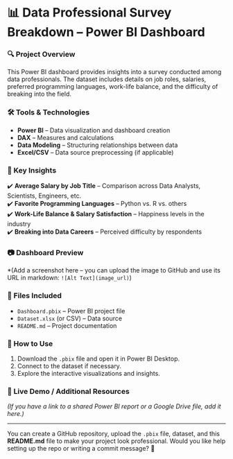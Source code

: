 # 📊 Data Professional Survey Breakdown – Power BI Dashboard  

### 🔍 Project Overview  
This Power BI dashboard provides insights into a survey conducted among data professionals. The dataset includes details on job roles, salaries, preferred programming languages, work-life balance, and the difficulty of breaking into the field.  

### 🛠 Tools & Technologies  
- **Power BI** – Data visualization and dashboard creation  
- **DAX** – Measures and calculations  
- **Data Modeling** – Structuring relationships between data  
- **Excel/CSV** – Data source preprocessing (if applicable)  

### 📌 Key Insights  
✔️ **Average Salary by Job Title** – Comparison across Data Analysts, Scientists, Engineers, etc.  
✔️ **Favorite Programming Languages** – Python vs. R vs. others  
✔️ **Work-Life Balance & Salary Satisfaction** – Happiness levels in the industry  
✔️ **Breaking into Data Careers** – Perceived difficulty by respondents  

### 📷 Dashboard Preview  
*(Add a screenshot here – you can upload the image to GitHub and use its URL in markdown: `![Alt Text](image_url)`)  

### 📂 Files Included  
- `Dashboard.pbix` – Power BI project file  
- `Dataset.xlsx` (or CSV) – Data source  
- `README.md` – Project documentation  

### 🚀 How to Use  
1. Download the `.pbix` file and open it in Power BI Desktop.  
2. Connect to the dataset if necessary.  
3. Explore the interactive visualizations and insights.  

### 🔗 Live Demo / Additional Resources  
*(If you have a link to a shared Power BI report or a Google Drive file, add it here.)*  

---

You can create a GitHub repository, upload the `.pbix` file, dataset, and this **README.md** file to make your project look professional. Would you like help setting up the repo or writing a commit message? 🚀
